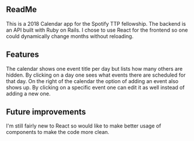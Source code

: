 ## ReadMe

This is a 2018 Calendar app for the Spotify TTP fellowship. The backend is an API built with Ruby on Rails. I chose to use React for the frontend so one could dynamically change months without reloading.

## Features

The calendar shows one event title per day but lists how many others are hidden. By clicking on a day one sees what events there are scheduled for that day. On the right of the calendar the option of adding an event also shows up. By clicking on a specific event one can edit it as well instead of adding a new one.

## Future improvements

I'm still fairly new to React so would like to make better usage of components to make the code more clean.
